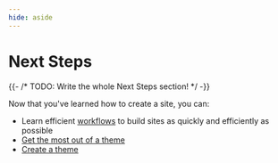 ```yaml
---
hide: aside
---
```

# Next Steps

{{- /* TODO: Write the whole Next Steps section! */ -}}

Now that you've learned how to create a site, you can:

* Learn efficient [workflows](workflow.html) to 
build sites as quickly and efficiently as possible
* [Get the most out of a theme](themes-using.html)
* [Create a theme](themes-creating.html)

